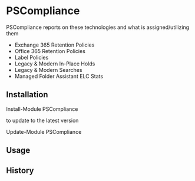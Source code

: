 # PSCompliance

PSCompliance reports on these technologies and what is assigned/utilizing them

* Exchange 365 Retention Policies
* Office 365 Retention Policies
* Label Policies
* Legacy & Modern In-Place Holds
* Legacy & Modern Searches
* Managed Folder Assistant ELC Stats

## Installation

Install-Module PSCompliance

to update to the latest version

Update-Module PSCompliance

## Usage


## History

